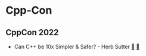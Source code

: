 # Cpp-Con

## CppCon 2022

- Can C++ be 10x Simpler & Safer? - Herb Sutter [:cinema:](https://youtu.be/ELeZAKCN4tY) [:scroll:](2022/can_cpp_be_10x_simpler_safer.md)
